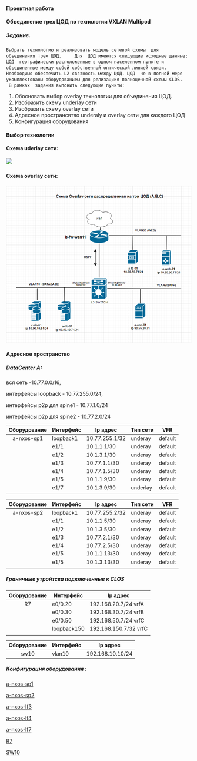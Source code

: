 ####  																									Проектная работа 

#### 			Объединение трех ЦОД по технологии VXLAN Multipod

#####   Задание.

	Выбрать технологию и реализовать модель сетевой схемы  для  объединения трех ЦОД.     Для  ЦОД имеются следующие исходные данные;  ЦОД  географически расположенные в одном населенном пункте и объединенные между собой собственной оптической линией связи. Необходимо обеспечить L2 связность между ЦОД. ЦОД  не в полной мере укомплектованы оборудованием для релизациия полноценной схемы CLOS.
	 В рамках  задания выпонить следующие пункты:

 1.	Обосновать выбор  overlay технологии для объединения ЦОД.
 2. Изобразить схему  underlay сети
 3. Изобразить схему overlay сети
 4. Адресное пространсвтво underaly и overlay сети для каждого ЦОД
 5. Конфигурация оборудования

#### Выбор  технологии

#### Схема uderlay сети:

![](https://github.com/dmn111/otus1/blob/master/vxlan%20evpn%20multipod/uderlay%20multipod.PNG)

####  Схема overlay  сети:

![](https://github.com/dmn111/otus1/blob/master/vxlan%20evpn%20multipod/overlay%20multipod.PNG)



#### Адресное пространство 

##### DataCenter A:   

вся сеть -10.77.0.0/16,   

интерфейсы loopback  - 10.77.255.0/24, 

интерфейсы p2p  для spine1  - 10.77.1.0/24 

интерфейсы p2p  для spine2  - 10.77.2.0/24 

| Оборудование | Интерфейс | Ip адрес       | Тип сети | VFR|
| :----------: | --------- | -------------- |---|--|
|  a-nxos-sp1  | loopback1 | 10.77.255.1/32 |underay|default|
|              | e1/1      | 10.1.1.1/30  |underay|default|
|              | e1/2      | 10.1.3.1/30 |underay|default|
|              | e1/3      | 10.77.1.1/30  |underay|default|
|              | e1/4      | 10.77.1.5/30  |underay|default|
| | e1/5 | 10.1.1.9/30 |underay|default|
| | e1/7 | 10.1.3.9/30 |underlay|default|
| |  |  |||

| Оборудование | Интерфейс | Ip адрес       | Тип сети | VFR|
| :----------: | --------- | -------------- |---|--|
|  a-nxos-sp2  | loopback1 | 10.77.255.2/32 |underay|default|
|              | e1/1      | 10.1.1.5/30  |underay|default|
|              | e1/2      | 10.1.3.5/30 |underay|default|
|              | e1/3      | 10.77.2.1/30  |underay|default|
|              | e1/4      | 10.77.2.5/30  |underay|default|
|              | e1/5     | 10.1.1.13/30 |underay|default|
|   | e1/5 | 10.1.3.13/30 |underay|default|
| |  |  |||



#####   Граничные утройтсва подключенные к CLOS





| Оборудование | Интерфейс   | Ip адрес               |
| :----------: | ----------- | ---------------------- |
|      R7      | e0/0.20     | 192.168.20.7/24 vrfA   |
|              | e0/0.30     | 192.168.30.7/24 vrfB   |
|              | e0/0.50     | 192.168.50.7/24 vrfC   |
|              | loopback150 | 192.168.150.7/32  vrfC |
|              |             |                        |

| Оборудование | Интерфейс | Ip адрес         |
| :----------: | --------- | ---------------- |
|     sw10     | vlan10    | 192.168.10.10/24 |



##### Конфигурация оборудования :

[a-nxos-sp1](https://github.com/dmn111/otus1/blob/master/vxlan%20evpn%20type-5/a-nxos-sp1.conf.md)

[a-nxos-sp2](https://github.com/dmn111/otus1/blob/master/vxlan%20evpn%20type-5/a-nxos-sp2.conf.md)

[a-nxos-lf3](https://github.com/dmn111/otus1/blob/master/vxlan%20evpn%20type-5/a-nxos-lf3.conf.md)

[a-nxos-lf4](https://github.com/dmn111/otus1/blob/master/vxlan%20evpn%20type-5/a-nxos-lf4.conf.md)

[a-nxos-lf7](https://github.com/dmn111/otus1/blob/master/vxlan%20evpn%20type-5/a-nxos-lf7.conf.md)

[R7](https://github.com/dmn111/otus1/blob/master/vxlan%20evpn%20type-5/R7.conf.md)

[SW10](https://github.com/dmn111/otus1/blob/master/vxlan%20evpn%20type-5/SW10.conf.md)
